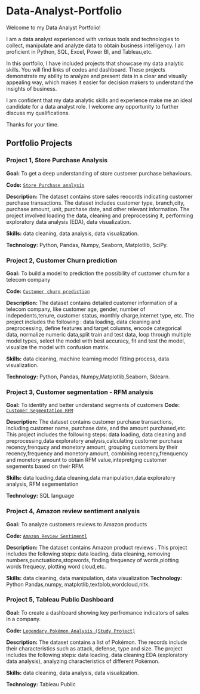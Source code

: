 # Data-Analyst-Portfolio

Welcome to my Data Analyst Portfolio!

I am a data analyst experienced with various tools and technologies to collect, manipulate and analyze data to obtain business intelligency. I am proficient in Python, SQL, Excel, Power BI, and Tableau,etc.

In this portfolio, I have included projects that showcase my data analytic skills. You will find links of codes and dashboard. These projects demonstrate my ability to analyze and present data in a clear and visually appealing way, which makes it easier for decision makers to understand the insights of business.

I am confident that my data analytic skills and experience make me an ideal candidate for a data analyst role.  I welcome any opportunity to further discuss my qualifications.

Thanks for your time.

## Portfolio Projects

### Project 1, Store Purchase Analysis

**Goal:** To get a deep understanding of store customer purchase behaviours.

**Code:** [`Store Purchase analysis`](https://github.com/terrytning/Portfolio-Projects/blob/main/Store%20Purchase%20Analysis.ipynb)

**Description:** The dataset contains store sales reocords indicating customer purchase transactions. The dataset includes customer type, branch,city, purchase amount, unit, purchase date,  and other relevant information. The project involved loading the data, cleaning and preprocessing it, performing exploratory data analysis (EDA), data visualization.

**Skills:** data cleaning, data analysis, data visualization.

**Technology:** Python, Pandas, Numpy, Seaborn, Matplotlib, SciPy.


### Project 2, Customer Churn prediction

**Goal:** To build a model to prediction the possibility of customer churn for a telecom company

**Code:** [`Customer churn prediction`](https://github.com/terrytning/Portfolio-Projects/blob/946ae39dec0d72644fdecf518fdc71db51bef261/Customer%20Churn%20Prediction%20Model.ipynb)

**Description:** The dataset contains detailed customer information of a telecom company, like customer age, gender, number of indepedents,tenure, customer status, monthly charge,internet type, etc. The project includes the following : data loading, data cleaning and preprocessing, define features and target columns, encode categorical data, normalize numeric data,split train and test data, loop through multiple model types, select the model with best accuracy, fit and test the model, visualize the model with confusion matrix. 

**Skills:** data cleaning, machine learning model fitting process, data visualization.

**Technology:** Python, Pandas, Numpy,Matplotlib,Seaborn, Sklearn.


### Project 3, Customer segmentation - RFM analysis

**Goal:** To identify and better understand segments of customers 
**Code:** [`Customer Segmentation RFM`](https://github.com/terrytning/Portfolio-Projects/blob/946ae39dec0d72644fdecf518fdc71db51bef261/Data%20Analysis.sql)

**Description:** The dataset contains customer purchase transactions, including customer name, purchase date, and the amount purchased,etc. This project includes the following steps: data loading, data cleaning and preprocessing,data exploratory analysis,calculating customer purchase recency,frenqucy and monetory amount, grouping customers by their recency,frequency and monetory amount, combining recency,frenquency and monetory amount to obtain RFM value,intepretging customer segements based on their RFM.

**Skills:** data loading,data cleaning,data manipulation,data exploratory analysis, RFM segementation

**Technology:** SQL language

### Project 4, Amazon review sentiment analysis

**Goal:** To analyze customers reviews to Amazon products

**Code:** [`Amazon Review Sentimentl`](https://github.com/terrytning/Portfolio-Projects/blob/946ae39dec0d72644fdecf518fdc71db51bef261/sentiment%20analysis%20on%20Amazon%20reviews%20(1).ipynb)

**Description:** The dataset contains Amazon product reviews . This project includes the following steps: data loading, data cleaning, removing numbers,punctuations,stopwords, finding frequency of words,plotting words frequecy, plotting word cloud,etc.

**Skills:** data cleaning, data manipulation, data visualization
**Technology:** Python Pandas,numpy, matplotlib,textblob,wordcloud,nltk.

### Project 5, Tableau Public Dashboard

**Goal:** To create a dashboard showing key perfromance indicators of sales in a company.

**Code:** [`Legendary Pokémon Analysis (Study Project)`](https://github.com/terry/PortfolioProjects/blob/main/Legendary%20Pok%C3%A9mon%20Analysis.ipynb)

**Description:** The dataset contains a list of  Pokémon.  The records include their characteristics such as attack, defense, type and size. The project includes the following steps: data loading, data cleaning EDA (exploratory data analysis), analyzing characteristics of different Pokémon.

**Skills:** data cleaning, data analysis, data visualization.

**Technology:** Tableau Public 
